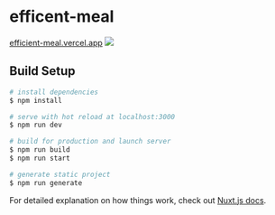 # efficent-meal
[efficient-meal.vercel.app](efficient-meal.vercel.app)
![](https://i.imgur.com/8EX2y9u.png)
## Build Setup

```bash
# install dependencies
$ npm install

# serve with hot reload at localhost:3000
$ npm run dev

# build for production and launch server
$ npm run build
$ npm run start

# generate static project
$ npm run generate
```

For detailed explanation on how things work, check out [Nuxt.js docs](https://nuxtjs.org).
